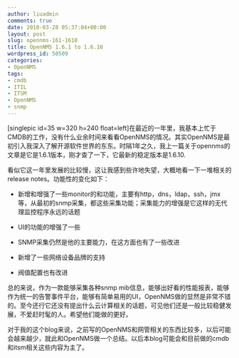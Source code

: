 ```yaml
---
author: liuadmin
comments: true
date: 2010-03-28 05:37:04+00:00
layout: post
slug: opennms-161-1610
title: OpenNMS 1.6.1 to 1.6.10
wordpress_id: 50509
categories:
- OpenNMS
tags:
- cmdb
- ITIL
- ITSM
- OpenNMS
- snmp
---
```


[singlepic id=35 w=320 h=240 float=left]在最近的一年里，我基本上忙于CMDB的工作，没有什么业余时间来看看OpenNMS的情况。其实OpenNMS是最初引入我深入了解开源软件世界的东东。时隔1年之久，我上一篇关于opennms的文章是它是1.6.1版本，刚才查了一下，它最新的稳定版本是1.6.10.

看似它这一年里发展的比较慢，这让我感到些许地失望，大概地看一下一堆相关的release notes。功能性的变化如下：



	
  * 新增和增强了一些monitor的和功能，主要有http，dns，ldap，ssh，jmx等，从最初的snmp采集，都这些采集功能；采集能力的增强是它这样的无代理监控程序永远的话题

	
  * UI的功能的增强了一些

	
  * SNMP采集仍然是他的主要能力，在这方面也有了一些改进

	
  * 新增了一些网络设备品牌的支持

	
  * 阀值配置也有改进


总的来说，作为一款能够采集各种snmp mib信息，能够出好看的性能报表，能够作为统一的告警事件平台，能够有简单易用的UI，OpenNMS做的显然是非常不错的。至今还行它还没有提出什么云计算相关的话题，可见他们还是一般比较稳健发展，不爱赶时髦的人。希望他们能做的更好。

对于我的这个blog来说，之前写的OpenNMS和网管相关的东西比较多，以后可能会越来越少，就此和OpenNMS做一个总结。以后本blog可能会和目前做的cmdb和itsm相关这些内容为主了。
